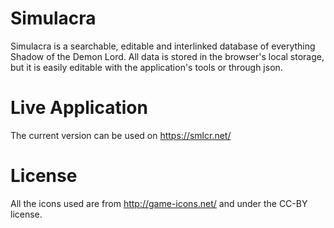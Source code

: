 # Simulacra
Simulacra is a searchable, editable and interlinked database of everything Shadow of the Demon Lord. All data is stored in the browser's local storage, but it is easily editable with the application's tools or through json.

# Live Application
The current version can be used on https://smlcr.net/

# License
All the icons used are from http://game-icons.net/ and under the CC-BY license. 
